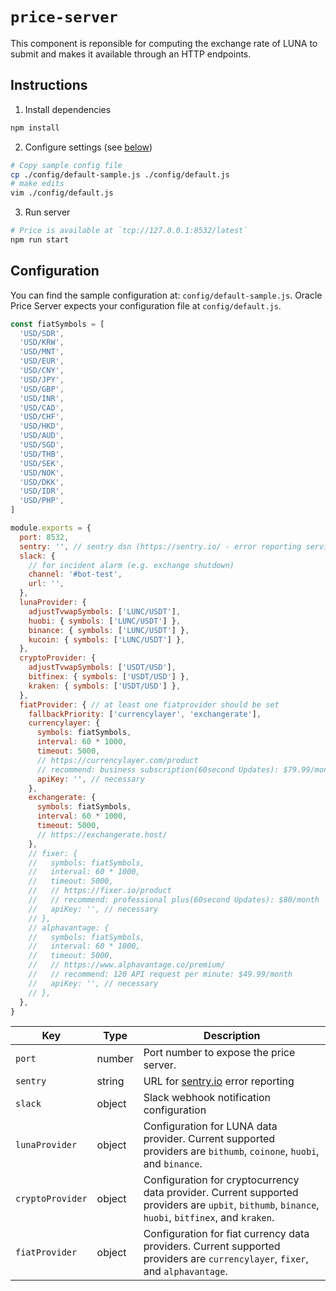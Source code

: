 # `price-server`

This component is reponsible for computing the exchange rate of LUNA to submit and makes it available through an HTTP endpoints.

## Instructions

1. Install dependencies

```sh
npm install
```

2. Configure settings (see [below](#Configuration))

```sh
# Copy sample config file
cp ./config/default-sample.js ./config/default.js
# make edits
vim ./config/default.js
```

3. Run server

```sh
# Price is available at `tcp://127.0.0.1:8532/latest`
npm run start
```

## Configuration

You can find the sample configuration at: `config/default-sample.js`. Oracle Price Server expects your configuration file at `config/default.js`.

```js
const fiatSymbols = [
  'USD/SDR',
  'USD/KRW',
  'USD/MNT',
  'USD/EUR',
  'USD/CNY',
  'USD/JPY',
  'USD/GBP',
  'USD/INR',
  'USD/CAD',
  'USD/CHF',
  'USD/HKD',
  'USD/AUD',
  'USD/SGD',
  'USD/THB',
  'USD/SEK',
  'USD/NOK',
  'USD/DKK',
  'USD/IDR',
  'USD/PHP',
]

module.exports = {
  port: 8532,
  sentry: '', // sentry dsn (https://sentry.io/ - error reporting service)
  slack: {
    // for incident alarm (e.g. exchange shutdown)
    channel: '#bot-test',
    url: '',
  },
  lunaProvider: {
    adjustTvwapSymbols: ['LUNC/USDT'],
    huobi: { symbols: ['LUNC/USDT'] },
    binance: { symbols: ['LUNC/USDT'] },
    kucoin: { symbols: ['LUNC/USDT'] },
  },
  cryptoProvider: {
    adjustTvwapSymbols: ['USDT/USD'],
    bitfinex: { symbols: ['USDT/USD'] },
    kraken: { symbols: ['USDT/USD'] },
  },
  fiatProvider: { // at least one fiatprovider should be set
    fallbackPriority: ['currencylayer', 'exchangerate'],
    currencylayer: {
      symbols: fiatSymbols,
      interval: 60 * 1000,
      timeout: 5000,
      // https://currencylayer.com/product
      // recommend: business subscription(60second Updates): $79.99/month
      apiKey: '', // necessary
    },
    exchangerate: {
      symbols: fiatSymbols,
      interval: 60 * 1000,
      timeout: 5000,
      // https://exchangerate.host/
    },
    // fixer: {
    //   symbols: fiatSymbols,
    //   interval: 60 * 1000,
    //   timeout: 5000,
    //   // https://fixer.io/product
    //   // recommend: professional plus(60second Updates): $80/month
    //   apiKey: '', // necessary
    // },
    // alphavantage: {
    //   symbols: fiatSymbols,
    //   interval: 60 * 1000,
    //   timeout: 5000,
    //   // https://www.alphavantage.co/premium/
    //   // recommend: 120 API request per minute: $49.99/month
    //   apiKey: '', // necessary
    // },
  },
}
```

| Key              | Type   | Description                                                                                                                                       |
| ---------------- | ------ | ------------------------------------------------------------------------------------------------------------------------------------------------- |
| `port`           | number | Port number to expose the price server.                                                                                                           |
| `sentry`         | string | URL for [sentry.io](https://sentry.io) error reporting                                                                                            |
| `slack`          | object | Slack webhook notification configuration                                                                                                          |
| `lunaProvider`   | object | Configuration for LUNA data provider. Current supported providers are `bithumb`, `coinone`, `huobi`, and `binance`.                               |
| `cryptoProvider` | object | Configuration for cryptocurrency data provider. Current supported providers are `upbit`, `bithumb`, `binance`, `huobi`, `bitfinex`, and `kraken`. |
| `fiatProvider`   | object | Configuration for fiat currency data providers. Current supported providers are `currencylayer`, `fixer`, and `alphavantage`.                     |
